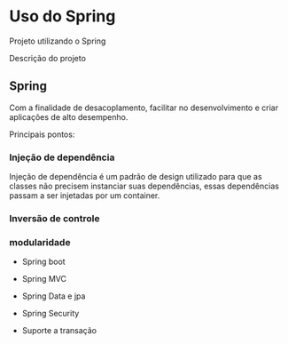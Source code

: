 # Uso do Spring

Projeto utilizando o Spring

Descrição do projeto

## Spring
Com a finalidade de desacoplamento, facilitar no desenvolvimento e criar aplicações de alto desempenho.

Principais pontos:
### Injeção de dependência
Injeção de dependência é um padrão de design utilizado para que as classes não precisem instanciar suas dependências, essas dependências passam a ser injetadas por um container.

### Inversão de controle

### modularidade
* Spring boot

* Spring MVC

* Spring Data e jpa

* Spring Security 

* Suporte a transação 





